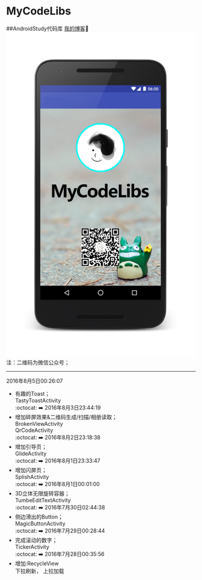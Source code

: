 # MyCodeLibs
##AndroidStudy代码库
[我的博客](http://blog.csdn.net/merbn):running:
![image](https://github.com/Merbn/MyCodeLibs/blob/master/myscreen.png)
注：二维码为微信公众号；
_____________________
2016年8月5日00:26:07    
* 有趣的Toast；   
TastyToastActivity    
:octocat: :arrow_right:
2016年8月3日23:44:19   
* 增加碎屏效果&二维码生成/扫描/相册读取；  
BrokenViewActivity  
QrCodeActivity   
:octocat: :arrow_right:
2016年8月2日23:18:38   
* 增加引导页；  
GlideActivity   
:octocat: :arrow_right:
2016年8月1日23:33:47   
* 增加闪屏页；  
SplishActivity   
:octocat: :arrow_right:
2016年8月1日00:01:00   
* 3D立体无限旋转容器；  
TumbeEditTextActivity   
:octocat: :arrow_right:
2016年7月30日02:44:38   
* 侧边滑出的Button；  
MagicButtonActivity   
:octocat: :arrow_right:
2016年7月29日00:28:44   
* 完成滚动的数字；  
TickerActivity  
:octocat: :arrow_right:
2016年7月28日00:35:56	
* 增加:RecycleView  
下拉刷新， 上拉加载
